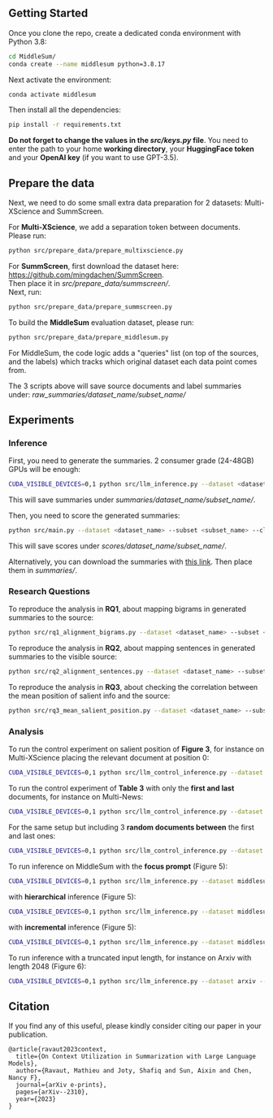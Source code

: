 ## Getting Started

Once you clone the repo, create a dedicated conda environment with Python 3.8: 
```bash
cd MiddleSum/
conda create --name middlesum python=3.8.17
```

Next activate the environment:
```bash
conda activate middlesum
```

Then install all the dependencies:
```bash
pip install -r requirements.txt
```

**Do not forget to change the values in the *src/keys.py* file**. 
You need to enter the path to your home **working directory**, your **HuggingFace token** and your **OpenAI key** (if you want to use GPT-3.5).  

## Prepare the data

Next, we need to do some small extra data preparation for 2 datasets: Multi-XScience and SummScreen.  

For **Multi-XScience**, we add a separation token between documents. Please run: 
```bash
python src/prepare_data/prepare_multixscience.py
```

For **SummScreen**, first download the dataset here: https://github.com/mingdachen/SummScreen.  
Then place it in *src/prepare_data/summscreen/*.  
Next, run:
```bash
python src/prepare_data/prepare_summscreen.py
```

To build the **MiddleSum** evaluation dataset, please run: 
```bash
python src/prepare_data/prepare_middlesum.py
```
For MiddleSum, the code logic adds a "queries" list (on top of the sources, and the labels) which tracks which original dataset each data point comes from.  

The 3 scripts above will save source documents and label summaries under: *raw_summaries/dataset_name/subset_name/*

## Experiments

### Inference

First, you need to generate the summaries. 2 consumer grade (24-48GB) GPUs will be enough:
```bash
CUDA_VISIBLE_DEVICES=0,1 python src/llm_inference.py --dataset <dataset_name> --subset <subset_name> --clean_model_name <llm_name> 
```
This will save summaries under *summaries/dataset_name/subset_name/*.

Then, you need to score the generated summaries:
```bash
python src/main.py --dataset <dataset_name> --subset <subset_name> --clean_model_name <llm_name> --metric <metric_name>
```
This will save scores under *scores/dataset_name/subset_name/*.

Alternatively, you can download the summaries with [this link](https://drive.google.com/file/d/1jfzcMg1EJBNZ3VlTBbxM-TPc40OS6N4j/view?usp=sharing). Then place them in *summaries/*.

### Research Questions

To reproduce the analysis in **RQ1**, about mapping bigrams in generated summaries to the source: 
```bash
python src/rq1_alignment_bigrams.py --dataset <dataset_name> --subset <subset_name> --clean_model_name <llm_name> 
```

To reproduce the analysis in **RQ2**, about mapping sentences in generated summaries to the visible source: 
```bash
python src/rq2_alignment_sentences.py --dataset <dataset_name> --subset <subset_name> --clean_model_name <llm_name> 
```

To reproduce the analysis in **RQ3**, about checking the correlation between the mean position of salient info and the source: 
```bash
python src/rq3_mean_salient_position.py --dataset <dataset_name> --subset <subset_name> --clean_model_name <llm_name> --metric <metric_name>
```

### Analysis

To run the control experiment on salient position of **Figure 3**, for instance on Multi-XScience placing the relevant document at position 0: 
```bash
CUDA_VISIBLE_DEVICES=0,1 python src/llm_control_inference.py --dataset multixscience --subset test --control_n_docs True --n_docs 7 --control position --control_doc_pos 0 --swap_docs True --clean_model_name <llm_name>
```

To run the control experiment of **Table 3** with only the **first and last** documents, for instance on Multi-News: 
```bash
CUDA_VISIBLE_DEVICES=0,1 python src/llm_control_inference.py --dataset multinews --subset test --control_n_docs True --n_docs 5 --control filling --swap_docs False --clean_model_name <llm_name>
```
For the same setup but including 3 **random documents between** the first and last ones: 
```bash
CUDA_VISIBLE_DEVICES=0,1 python src/llm_control_inference.py --dataset multinews --subset test --control_n_docs True --n_docs 5 --control filling --swap_docs True --clean_model_name <llm_name>
```

To run inference on MiddleSum with the **focus prompt** (Figure 5):
```bash
CUDA_VISIBLE_DEVICES=0,1 python src/llm_inference.py --dataset middlesum --subset test --clean_model_name <llm_name> --focus_prompt True
```
with **hierarchical** inference (Figure 5):
```bash
CUDA_VISIBLE_DEVICES=0,1 python src/llm_inference.py --dataset middlesum --subset test --clean_model_name <llm_name> --inference_method pyramidal
```
with **incremental** inference (Figure 5):
```bash
CUDA_VISIBLE_DEVICES=0,1 python src/llm_inference.py --dataset middlesum --subset test --clean_model_name <llm_name> --inference_method incremental
```

To run inference with a truncated input length, for instance on Arxiv with length 2048 (Figure 6):
```bash
CUDA_VISIBLE_DEVICES=0,1 python src/llm_inference.py --dataset arxiv --subset test --clean_model_name <llm_name> --enforced_max_length 2048
```

## Citation

If you find any of this useful, please kindly consider citing our paper in your publication.

```
@article{ravaut2023context,
  title={On Context Utilization in Summarization with Large Language Models},
  author={Ravaut, Mathieu and Joty, Shafiq and Sun, Aixin and Chen, Nancy F},
  journal={arXiv e-prints},
  pages={arXiv--2310},
  year={2023}
}
```
